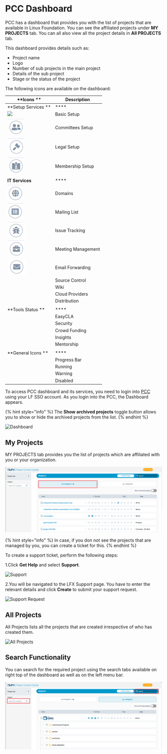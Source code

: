 # PCC Dashboard

PCC has a dashboard that provides you with the list of projects that are available in Linux Foundation. You can see the affiliated projects under **MY PROJECTS** tab. You can all also view all the project details in **All PROJECTS** tab.&#x20;

This dashboard provides details such as:

* Project name
* Logo
* Number of sub projects in the main project
* Details of the sub project
* Stage or the status of the project

The following icons are available on the dashboard:

| **Icons **                               | **Description**    |
| ---------------------------------------- | ------------------ |
| **Setup Services **                      | ****               |
| ![](../.gitbook/assets/Basic\_Setup.png) | Basic Setup        |
|  ![](../.gitbook/assets/Commitee.png)    | Committees Setup   |
| ![](../.gitbook/assets/Logeal.png)       | Legal  Setup       |
| ![](../.gitbook/assets/Membership.png)   | Membership Setup   |
|                                          |                    |
| **IT Services**                          | ****               |
|  ![](<../.gitbook/assets/Domain .png>)   | Domains            |
|  ![](<../.gitbook/assets/Mailing .png>)  | Mailing List       |
| ![](../.gitbook/assets/Issue.png)        | Issue Tracking     |
| ![](../.gitbook/assets/Meetings.png)     | Meeting Management |
| ![](<../.gitbook/assets/Email (1).png>)  | Email Forwarding   |
|                                          | Source Control     |
|                                          | Wiki               |
|                                          | Cloud Providers    |
|                                          | Distribution       |
|                                          |                    |
| **Tools Status **                        | ****               |
|                                          | EasyCLA            |
|                                          | Security           |
|                                          | Crowd Funding      |
|                                          | Insights           |
|                                          | Mentorship         |
|                                          |                    |
| **General Icons **                       | ****               |
|                                          | Progress Bar       |
|                                          | Running            |
|                                          | Warning            |
|                                          | Disabled           |

To access PCC dashboard and its services, you need to login into [PCC](http://projectadmin.lfx.linuxfoundation.org) using your LF SSO account. As you login into the PCC, the Dashboard appears.

{% hint style="info" %}
The **Show archived projects** toggle button allows you to show or hide the archived projects from the list.&#x20;
{% endhint %}

![Dashboard](../.gitbook/assets/All\_Projects.png)

## My Projects <a href="my-projects" id="my-projects"></a>

MY PROJECTS tab provides you the list of projects which are affiliated with you or your organization.&#x20;

![My Project](<../.gitbook/assets/My Projects.png>)

{% hint style="info" %}
In case, if you don not see the projects that are managed by you, you can create a ticket for this.
{% endhint %}

To create a support ticket, perform the following steps:

1.Click **Get Help** and select **Support**.

![Support](https://gblobscdn.gitbook.com/assets%2F-MHQvtXGepWEfHqN\_nkC%2F-MPsqxNkI8EzMv0ClU6w%2F-MPssJQEbst5Du47g3bK%2FSupport.png?alt=media\&token=ac403170-a6d3-4b1c-a492-4118364c807e)

2.You will be navigated to the LFX Support page. You have to enter the relevant details and click **Create** to submit your support request.

![Support Request](https://gblobscdn.gitbook.com/assets%2F-MHQvtXGepWEfHqN\_nkC%2F-MPsqxNkI8EzMv0ClU6w%2F-MPsuJzMR1NcCJRUzSrk%2FSupport\_Request.png?alt=media\&token=e6a07b16-74fe-4ae8-b649-00d42362d704)

## All Projects&#x20;

All Projects lists all the projects that are created irrespective of who has created them.&#x20;

![All Projects](../.gitbook/assets/All\_Projects1.png)

## Search Functionality&#x20;

You can search for the required project using the search tabs available on right top of the dashboard as well as on the left menu bar.&#x20;

![Search](<../.gitbook/assets/Search (1).png>)

